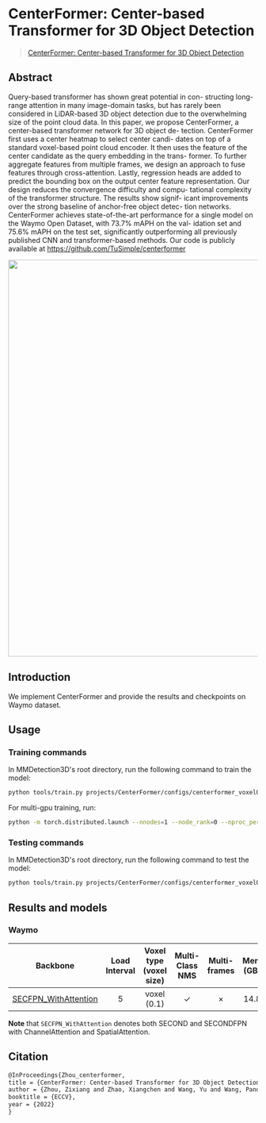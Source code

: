 # CenterFormer: Center-based Transformer for 3D Object Detection

> [CenterFormer: Center-based Transformer for 3D Object Detection](https://arxiv.org/abs/2209.05588)

<!-- [ALGORITHM] -->

## Abstract

Query-based transformer has shown great potential in con-
structing long-range attention in many image-domain tasks, but has
rarely been considered in LiDAR-based 3D object detection due to the
overwhelming size of the point cloud data. In this paper, we propose
CenterFormer, a center-based transformer network for 3D object de-
tection. CenterFormer first uses a center heatmap to select center candi-
dates on top of a standard voxel-based point cloud encoder. It then uses
the feature of the center candidate as the query embedding in the trans-
former. To further aggregate features from multiple frames, we design
an approach to fuse features through cross-attention. Lastly, regression
heads are added to predict the bounding box on the output center feature
representation. Our design reduces the convergence difficulty and compu-
tational complexity of the transformer structure. The results show signif-
icant improvements over the strong baseline of anchor-free object detec-
tion networks. CenterFormer achieves state-of-the-art performance for a
single model on the Waymo Open Dataset, with 73.7% mAPH on the val-
idation set and 75.6% mAPH on the test set, significantly outperforming
all previously published CNN and transformer-based methods. Our code
is publicly available at https://github.com/TuSimple/centerformer

<div align=center>
<img src="https://user-images.githubusercontent.com/34888372/209500088-b707d7cd-d4d5-4f20-8fdf-a2c7ad15df34.png" width="800"/>
</div>

## Introduction

We implement CenterFormer and provide the results and checkpoints on Waymo dataset.

## Usage

<!-- For a typical model, this section should contain the commands for training and testing. You are also suggested to dump your environment specification to env.yml by `conda env export > env.yml`. -->

### Training commands

In MMDetection3D's root directory, run the following command to train the model:

```bash
python tools/train.py projects/CenterFormer/configs/centerformer_voxel01_second-atten_secfpn-atten_4xb4-cyclic-20e_waymoD5-3d-3class.py
```

For multi-gpu training, run:

```bash
python -m torch.distributed.launch --nnodes=1 --node_rank=0 --nproc_per_node=${NUM_GPUS} --master_port=29506 --master_addr="127.0.0.1" tools/train.py projects/CenterFormer/configs/centerformer_voxel01_second-atten_secfpn-atten_4xb4-cyclic-20e_waymoD5-3d-3class.py
```

### Testing commands

In MMDetection3D's root directory, run the following command to test the model:

```bash
python tools/train.py projects/CenterFormer/configs/centerformer_voxel01_second-atten_secfpn-atten_4xb4-cyclic-20e_waymoD5-3d-3class.py ${CHECKPOINT_PATH}
```

## Results and models

### Waymo

|                                                      Backbone                                                       | Load Interval | Voxel type (voxel size) | Multi-Class NMS | Multi-frames | Mem (GB) | Inf time (fps) | mAP@L1 | mAPH@L1 | mAP@L2 | **mAPH@L2** |                                                                                                                                 Download                                                                                                                                  |
| :-----------------------------------------------------------------------------------------------------------------: | :-----------: | :---------------------: | :-------------: | :----------: | :------: | :------------: | :----: | :-----: | :----: | :---------: | :-----------------------------------------------------------------------------------------------------------------------------------------------------------------------------------------------------------------------------------------------------------------------: |
| [SECFPN_WithAttention](./configs/centerformer_voxel01_second-attn_secfpn-attn_4xb4-cyclic-20e_waymoD5-3d-3class.py) |       5       |       voxel (0.1)       |        ✓        |      ×       |   14.8   |                |  72.2  |  69.5   |  65.9  |    63.3     | [log](https://download.openmmlab.com/mmdetection3d/v1.1.0_models/centerformer/centerformer_voxel01_second-attn_secfpn-attn_4xb4-cyclic-20e_waymoD5-3d-3class/centerformer_voxel01_second-attn_secfpn-attn_4xb4-cyclic-20e_waymoD5-3d-3class_20221227_205613-70c9ad37.log) |

**Note** that `SECFPN_WithAttention` denotes both SECOND and SECONDFPN with ChannelAttention and SpatialAttention.

## Citation

```latex
@InProceedings{Zhou_centerformer,
title = {CenterFormer: Center-based Transformer for 3D Object Detection},
author = {Zhou, Zixiang and Zhao, Xiangchen and Wang, Yu and Wang, Panqu and Foroosh, Hassan},
booktitle = {ECCV},
year = {2022}
}
```
